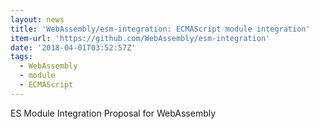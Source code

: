```yaml
---
layout: news
title: 'WebAssembly/esm-integration: ECMAScript module integration'
item-url: 'https://github.com/WebAssembly/esm-integration'
date: '2018-04-01T03:52:57Z'
tags:
  - WebAssembly
  - module
  - ECMAScript
---
```

ES Module Integration Proposal for WebAssembly
